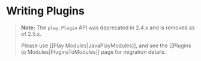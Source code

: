 <!--- Copyright (C) 2009-2019 Lightbend Inc. <https://www.lightbend.com> -->
# Writing Plugins

> **Note:**  The `play.Plugin` API was deprecated in 2.4.x and is removed as of 2.5.x.
>
> Please use [[Play Modules|JavaPlayModules]], and see the [[Plugins to Modules|PluginsToModules]] page for migration details.
